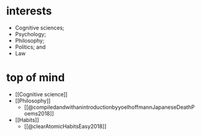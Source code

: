 # interests
- Cognitive sciences;
- Psychology;
- Philosophy;
- Politics; and
- Law

# top of mind
- [[Cognitive science]]
- [[Philosophy]]
	- [[@compiledandwithanintroductionbyyoelhoffmannJapaneseDeathPoems2018]]
- [[Habits]]
	- [[@clearAtomicHabitsEasy2018]]